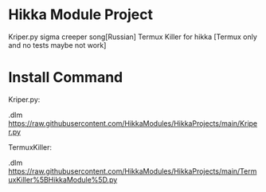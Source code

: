 # Hikka Module Project
Kriper.py sigma creeper song[Russian]
Termux Killer for hikka [Termux only and no tests maybe not work]
# Install Command

Kriper.py: 

.dlm https://raw.githubusercontent.com/HikkaModules/HikkaProjects/main/Kriper.py

TermuxKiller:

.dlm https://raw.githubusercontent.com/HikkaModules/HikkaProjects/main/TermuxKiller%5BHikkaModule%5D.py
